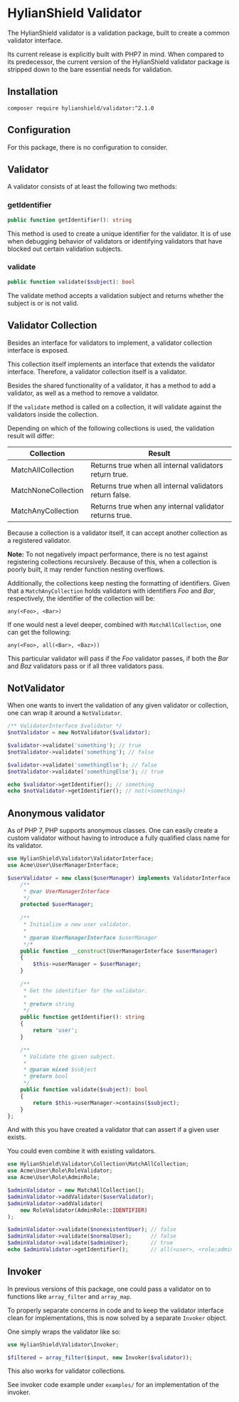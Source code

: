 # HylianShield Validator

The HylianShield validator is a validation package, built to create a
common validator interface.

Its current release is explicitly built with PHP7 in mind.
When compared to its predecessor, the current version of the
HylianShield validator package is stripped down to the bare essential
needs for validation.

## Installation

`composer require hylianshield/validator:^2.1.0`

## Configuration

For this package, there is no configuration to consider.

## Validator

A validator consists of at least the following two methods:

### getIdentifier

```php
public function getIdentifier(): string
```

This method is used to create a unique identifier for the validator.
It is of use when debugging behavior of validators or identifying 
validators that have blocked out certain validation subjects.

### validate

```php
public function validate($subject): bool
```

The validate method accepts a validation subject and returns whether the
subject is or is not valid.

## Validator Collection

Besides an interface for validators to implement, a validator collection
interface is exposed.

This collection itself implements an interface that extends the validator
interface. Therefore, a validator collection itself is a validator.

Besides the shared functionality of a validator, it has a method to add
a validator, as well as a method to remove a validator.

If the `validate` method is called on a collection, it will validate
against the validators inside the collection.

Depending on which of the following collections is used, the validation
result will differ:

| Collection          | Result                                                  |
|---------------------|---------------------------------------------------------|
| MatchAllCollection  | Returns true when all internal validators return true.  |
| MatchNoneCollection | Returns true when all internal validators return false. |
| MatchAnyCollection  | Returns true when any internal validator returns true.  |

Because a collection is a validator itself, it can accept another
collection as a registered validator.

**Note:** To not negatively impact performance, there is no test against
registering collections recursively.
Because of this, when a collection is poorly built, it may render
function nesting overflows.

Additionally, the collections keep nesting the formatting of identifiers.
Given that a `MatchAnyCollection` holds validators with identifiers *Foo*
and *Bar*, respectively, the identifier of the collection will be:

```
any(<Foo>, <Bar>)
```

If one would nest a level deeper, combined with `MatchAllCollection`,
one can get the following:

```
any(<Foo>, all(<Bar>, <Baz>))
```

This particular validator will pass if the *Foo* validator passes, if
both the *Bar* and *Baz* validators pass or if all three validators pass.

## NotValidator

When one wants to invert the validation of any given validator or
collection, one can wrap it around a `NotValidator`.

```php
/** ValidatorInterface $validator */
$notValidator = new NotValidator($validator);

$validator->validate('something'); // true
$notValidator->validate('something'); // false

$validator->validate('somethingElse'); // false
$notValidator->validate('somethingElse'); // true

echo $validator->getIdentifier(); // something
echo $notValidator->getIdentifier(); // not(<something>)
```

## Anonymous validator

As of PHP 7, PHP supports anonymous classes. One can easily create a
custom validator without having to introduce a fully qualified class name
for its validator.

```php
use HylianShield\Validator\ValidatorInterface;
use Acme\User\UserManagerInterface;

$userValidator = new class($userManager) implements ValidatorInterface {
    /**
     * @var UserManagerInterface
     */
    protected $userManager;
    
    /**
     * Initialize a new user validator.
     *
     * @param UserManagerInterface $userManager
     */*
    public function __construct(UserManagerInterface $userManager)
    {
        $this->userManager = $userManager;
    }
    
    /**
     * Get the identifier for the validator.
     *
     * @return string
     */
    public function getIdentifier(): string
    {
        return 'user';
    }

    /**
     * Validate the given subject.
     *
     * @param mixed $subject
     * @return bool
     */
    public function validate($subject): bool
    {
        return $this->userManager->contains($subject);
    }
};
```

And with this you have created a validator that can assert if a given
user exists.

You could even combine it with existing validators.

```php
use HylianShield\Validator\Collection\MatchAllCollection;
use Acme\User\Role\RoleValidator;
use Acme\User\Role\AdminRole;

$adminValidator = new MatchAllCollection();
$adminValidator->addValidator($userValidator);
$adminValidator->addValidator(
    new RoleValidator(AdminRole::IDENTIFIER)
);

$adminValidator->validate($nonexistentUser); // false
$adminValidator->validate($normalUser);      // false
$adminValidator->validate($adminUser);       // true
echo $adminValidator->getIdentifier();       // all(<user>, <role:admin>)
```

## Invoker

In previous versions of this package, one could pass a validator on to
functions like `array_filter` and `array_map`.

To properly separate concerns in code and to keep the validator interface
clean for implementations, this is now solved by a separate `Invoker` object.

One simply wraps the validator like so:

```php
use HylianShield\Validator\Invoker;

$filtered = array_filter($input, new Invoker($validator));
```

This also works for validator collections.

See invoker code example under `examples/` for an implementation of the
invoker.
